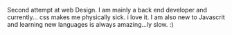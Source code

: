 Second attempt at web Design. I am mainly a back end developer and currently... css makes me physically sick. i love it. I am also new to Javascrit and learning new languages is always amazing...ly slow. :) 
